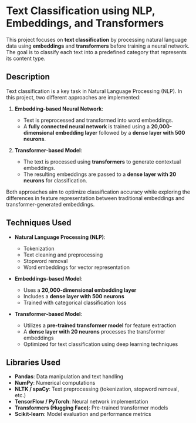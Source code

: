 # Text Classification using NLP, Embeddings, and Transformers

This project focuses on **text classification** by processing natural language data using **embeddings** and **transformers** before training a neural network. The goal is to classify each text into a predefined category that represents its content type.

## Description

Text classification is a key task in Natural Language Processing (NLP). In this project, two different approaches are implemented:

1. **Embedding-based Neural Network**:  
   - Text is preprocessed and transformed into word embeddings.  
   - A **fully connected neural network** is trained using a **20,000-dimensional embedding layer** followed by a **dense layer with 500 neurons**.  

2. **Transformer-based Model**:  
   - The text is processed using **transformers** to generate contextual embeddings.  
   - The resulting embeddings are passed to a **dense layer with 20 neurons** for classification.  

Both approaches aim to optimize classification accuracy while exploring the differences in feature representation between traditional embeddings and transformer-generated embeddings.

## Techniques Used

- **Natural Language Processing (NLP)**:
  - Tokenization
  - Text cleaning and preprocessing
  - Stopword removal
  - Word embeddings for vector representation
  
- **Embeddings-based Model**:
  - Uses a **20,000-dimensional embedding layer**
  - Includes a **dense layer with 500 neurons**
  - Trained with categorical classification loss

- **Transformer-based Model**:
  - Utilizes a **pre-trained transformer model** for feature extraction
  - A **dense layer with 20 neurons** processes the transformer embeddings
  - Optimized for text classification using deep learning techniques

## Libraries Used

- **Pandas**: Data manipulation and text handling  
- **NumPy**: Numerical computations  
- **NLTK / spaCy**: Text preprocessing (tokenization, stopword removal, etc.)  
- **TensorFlow / PyTorch**: Neural network implementation  
- **Transformers (Hugging Face)**: Pre-trained transformer models  
- **Scikit-learn**: Model evaluation and performance metrics  


